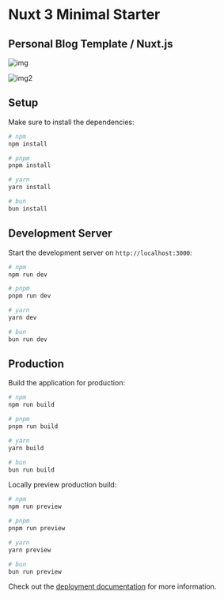# Nuxt 3 Minimal Starter

## Personal Blog Template / Nuxt.js

![img](https://github.com/HamidEidy/personal-blog/assets/148962898/e9627ed3-b011-4b29-8585-b418b00c41e7)





![img2](https://github.com/HamidEidy/personal-blog/assets/148962898/2214d75d-75d9-47d8-b8d1-2a03da9cd2bf)

## Setup

Make sure to install the dependencies:

```bash
# npm
npm install

# pnpm
pnpm install

# yarn
yarn install

# bun
bun install
```

## Development Server

Start the development server on `http://localhost:3000`:

```bash
# npm
npm run dev

# pnpm
pnpm run dev

# yarn
yarn dev

# bun
bun run dev
```

## Production

Build the application for production:

```bash
# npm
npm run build

# pnpm
pnpm run build

# yarn
yarn build

# bun
bun run build
```

Locally preview production build:

```bash
# npm
npm run preview

# pnpm
pnpm run preview

# yarn
yarn preview

# bun
bun run preview
```

Check out the [deployment documentation](https://nuxt.com/docs/getting-started/deployment) for more information.
